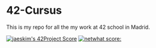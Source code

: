 # 42-Cursus
This is my repo for all the my work at 42 school in Madrid.


[![jaeskim's 42Project Score](https://badge42.herokuapp.com/api/project/aperez-b/Libft)](https://github.com/JaeSeoKim/badge42)
[![netwhat score: ](https://badge42.herokuapp.com/api/project/ldurante/netwhat)](https://github.com/JaeSeoKim/badge42)

